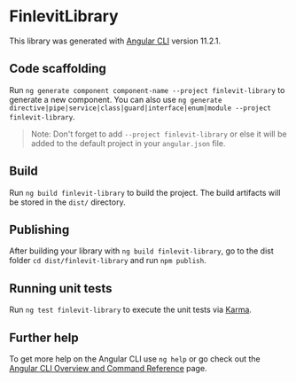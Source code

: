 # FinlevitLibrary

This library was generated with [Angular CLI](https://github.com/angular/angular-cli) version 11.2.1.

## Code scaffolding

Run `ng generate component component-name --project finlevit-library` to generate a new component. You can also use `ng generate directive|pipe|service|class|guard|interface|enum|module --project finlevit-library`.
> Note: Don't forget to add `--project finlevit-library` or else it will be added to the default project in your `angular.json` file. 

## Build

Run `ng build finlevit-library` to build the project. The build artifacts will be stored in the `dist/` directory.

## Publishing

After building your library with `ng build finlevit-library`, go to the dist folder `cd dist/finlevit-library` and run `npm publish`.

## Running unit tests

Run `ng test finlevit-library` to execute the unit tests via [Karma](https://karma-runner.github.io).

## Further help

To get more help on the Angular CLI use `ng help` or go check out the [Angular CLI Overview and Command Reference](https://angular.io/cli) page.
